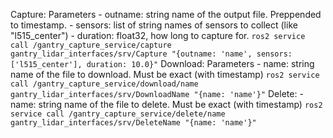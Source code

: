 Capture:
    Parameters
    - outname: string name of the output file. Preppended to timestamp.
    - sensors: list of string names of sensors to collect (like "l515_center")
    - duration: float32, how long to capture for.
    `ros2 service call /gantry_capture_service/capture gantry_lidar_interfaces/srv/Capture "{outname: 'name', sensors: ['l515_center'], duration: 10.0}"`
Download:
    Parameters
    - name: string name of the file to download. Must be exact (with timestamp)
    `ros2 service call /gantry_capture_service/download/name gantry_lidar_interfaces/srv/DownloadName "{name: 'name'}"`
Delete:
    - name: string name of the file to delete. Must be exact (with timestamp)
    `ros2 service call /gantry_capture_service/delete/name gantry_lidar_interfaces/srv/DeleteName "{name: 'name'}"`